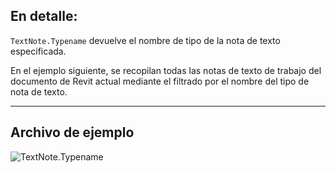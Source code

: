 ## En detalle:
`TextNote.Typename` devuelve el nombre de tipo de la nota de texto especificada.

En el ejemplo siguiente, se recopilan todas las notas de texto de trabajo del documento de Revit actual mediante el filtrado por el nombre del tipo de nota de texto.

___
## Archivo de ejemplo

![TextNote.Typename](./Revit.Elements.TextNote.Typename_img.jpg)
